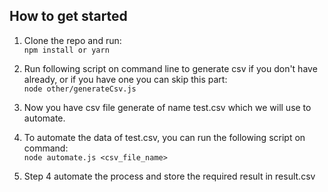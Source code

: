 ## How to get started

1. Clone the repo and run:\
   `npm install or yarn`

2. Run following script on command line to generate csv if you don't have already, or if you have one you can skip this part:\
   `node other/generateCsv.js`

3. Now you have csv file generate of name test.csv which we will use to automate.

4. To automate the data of test.csv, you can run the following script on command:\
   `node automate.js <csv_file_name>`

5. Step 4 automate the process and store the required result in result.csv
